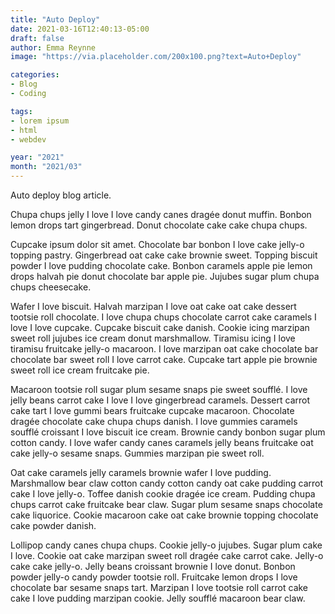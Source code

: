 ```yaml
---
title: "Auto Deploy"
date: 2021-03-16T12:40:13-05:00
draft: false
author: Emma Reynne
image: "https://via.placeholder.com/200x100.png?text=Auto+Deploy"

categories:
- Blog
- Coding

tags:
- lorem ipsum
- html
- webdev

year: "2021"
month: "2021/03"
---
```

Auto deploy blog article.

<!--more-->

Chupa chups jelly I love I love candy canes dragée donut muffin. Bonbon lemon drops tart gingerbread. Donut chocolate cake cake chupa chups.  

Cupcake ipsum dolor sit amet. Chocolate bar bonbon I love cake jelly-o topping pastry. Gingerbread oat cake cake brownie sweet. Topping biscuit powder I love pudding chocolate cake. Bonbon caramels apple pie lemon drops halvah pie donut chocolate bar apple pie. Jujubes sugar plum chupa chups cheesecake.

Wafer I love biscuit. Halvah marzipan I love oat cake oat cake dessert tootsie roll chocolate. I love chupa chups chocolate carrot cake caramels I love I love cupcake. Cupcake biscuit cake danish. Cookie icing marzipan sweet roll jujubes ice cream donut marshmallow. Tiramisu icing I love tiramisu fruitcake jelly-o macaroon. I love marzipan oat cake chocolate bar chocolate bar sweet roll I love carrot cake. Cupcake tart apple pie brownie sweet roll ice cream fruitcake pie.

Macaroon tootsie roll sugar plum sesame snaps pie sweet soufflé. I love jelly beans carrot cake I love I love gingerbread caramels. Dessert carrot cake tart I love gummi bears fruitcake cupcake macaroon. Chocolate dragée chocolate cake chupa chups danish. I love gummies caramels soufflé croissant I love biscuit ice cream. Brownie candy bonbon sugar plum cotton candy. I love wafer candy canes caramels jelly beans fruitcake oat cake jelly-o sesame snaps. Gummies marzipan pie sweet roll.

Oat cake caramels jelly caramels brownie wafer I love pudding. Marshmallow bear claw cotton candy cotton candy oat cake pudding carrot cake I love jelly-o. Toffee danish cookie dragée ice cream. Pudding chupa chups carrot cake fruitcake bear claw. Sugar plum sesame snaps chocolate cake liquorice. Cookie macaroon cake oat cake brownie topping chocolate cake powder danish.

Lollipop candy canes chupa chups. Cookie jelly-o jujubes. Sugar plum cake I love. Cookie oat cake marzipan sweet roll dragée cake carrot cake. Jelly-o cake cake jelly-o. Jelly beans croissant brownie I love donut. Bonbon powder jelly-o candy powder tootsie roll. Fruitcake lemon drops I love chocolate bar sesame snaps tart. Marzipan I love tootsie roll carrot cake cake I love pudding marzipan cookie. Jelly soufflé macaroon bear claw.
